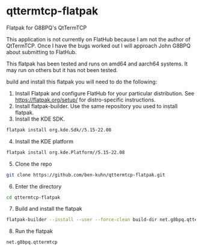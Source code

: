 # qttermtcp-flatpak
Flatpak for G8BPQ's QtTermTCP


This application is not currently on FlatHub because I am not the author of QtTermTCP.  Once I have the bugs worked out I will approach John G8BPQ about submitting to FlatHub.

This flatpak has been tested and runs on amd64 and aarch64 systems.  It may run on others but it has not been tested.

build and install this flatpak you will need to do the following:

1.  Install Flatpak and configure FlatHub for your particular distribution.  See https://flatpak.org/setup/ for distro-specific instructions.
2.  Install flatpak-builder.  Use the same repository you used to install flatpak.
3.  Install the KDE SDK.

```sh
flatpak install org.kde.Sdk//5.15-22.08
```

4.  Install the KDE platform

```sh
flatpak install org.kde.Platform//5.15-22.08
```

5.  Clone the repo

```sh
git clone https://github.com/ben-kuhn/qttermtcp-flatpak.git
```

6.  Enter the directory

```sh
cd qttermtcp-flatpak
```

7.  Build and install the flatpak

```sh
flatpak-builder --install --user --force-clean build-dir net.g8bpq.qttermtcp.yaml
```

8.  Run the flatpak

```sh
net.g8bpq.qttermtcp
```
